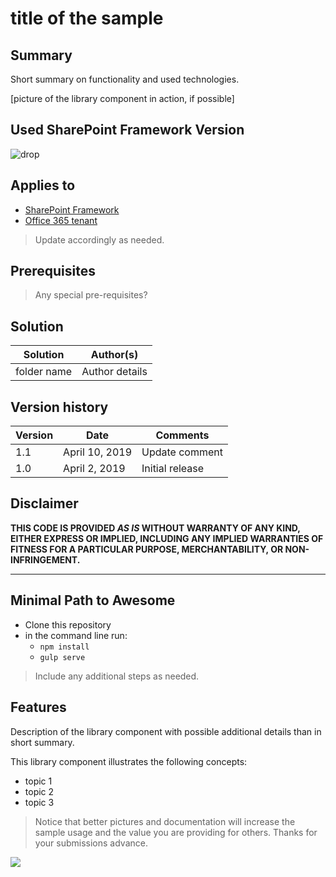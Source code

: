 # title of the sample

## Summary

Short summary on functionality and used technologies.

[picture of the library component in action, if possible]

## Used SharePoint Framework Version 

![drop](https://img.shields.io/badge/version-1.8-green.svg)

## Applies to

* [SharePoint Framework](https://dev.office.com/sharepoint)
* [Office 365 tenant](https://dev.office.com/sharepoint/docs/spfx/set-up-your-development-environment)

> Update accordingly as needed.

## Prerequisites

> Any special pre-requisites?

## Solution

Solution|Author(s)
--------|---------
folder name | Author details

## Version history

Version|Date|Comments
-------|----|--------
1.1|April 10, 2019|Update comment
1.0|April 2, 2019|Initial release

## Disclaimer
**THIS CODE IS PROVIDED *AS IS* WITHOUT WARRANTY OF ANY KIND, EITHER EXPRESS OR IMPLIED, INCLUDING ANY IMPLIED WARRANTIES OF FITNESS FOR A PARTICULAR PURPOSE, MERCHANTABILITY, OR NON-INFRINGEMENT.**

---

## Minimal Path to Awesome

- Clone this repository
- in the command line run:
  - `npm install`
  - `gulp serve`

> Include any additional steps as needed.

## Features
Description of the library component with possible additional details than in short summary.

This library component illustrates the following concepts:

- topic 1
- topic 2
- topic 3


> Notice that better pictures and documentation will increase the sample usage and the value you are providing for others. Thanks for your submissions advance.

<img src="https://telemetry.sharepointpnp.com/sp-dev-fx-library-components/samples/readme-template" />